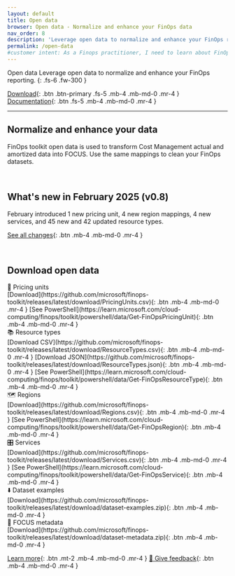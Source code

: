 ```yaml
---
layout: default
title: Open data
browser: Open data - Normalize and enhance your FinOps data
nav_order: 8
description: 'Leverage open data to normalize and enhance your FinOps reporting.'
permalink: /open-data
#customer intent: As a Finops practitioner, I need to learn about FinOps open data
---
```


<span class="fs-9 d-block mb-4">Open data</span>
Leverage open data to normalize and enhance your FinOps reporting.
{: .fs-6 .fw-300 }

[Download](#download){: .btn .btn-primary .fs-5 .mb-4 .mb-md-0 .mr-4 }
[Documentation](#docs){: .btn .fs-5 .mb-4 .mb-md-0 .mr-4 }

---

<a name="overview"></a>

## Normalize and enhance your data

FinOps toolkit open data is used to transform Cost Management actual and amortized data into FOCUS. Use the same mappings to clean your FinOps datasets.

<br>

<a name="whats-new"></a>

## What's new in February 2025 (v0.8)

February introduced 1 new pricing unit, 4 new region mappings, 4 new services, and 45 new and 42 updated resource types.

[See all changes](https://aka.ms/ftk/changes#open-data-v08){: .btn .mb-4 .mb-md-0 .mr-4 }

<br>

<a name="features"></a>
<a name="deploy"></a>
<a name="download"></a>

## Download open data

<div class="ftk-gallery">
    <div class="ftk-tile" markdown="1">
        <div>📏 Pricing units</div>
        [Download](https://github.com/microsoft/finops-toolkit/releases/latest/download/PricingUnits.csv){: .btn .mb-4 .mb-md-0 .mr-4 }
        [See PowerShell](https://learn.microsoft.com/cloud-computing/finops/toolkit/powershell/data/Get-FinOpsPricingUnit){: .btn .mb-4 .mb-md-0 .mr-4 }
    </div>
    <div class="ftk-tile" markdown="1">
        <div>📚 Resource types</div>
        [Download CSV](https://github.com/microsoft/finops-toolkit/releases/latest/download/ResourceTypes.csv){: .btn .mb-4 .mb-md-0 .mr-4 }
        [Download JSON](https://github.com/microsoft/finops-toolkit/releases/latest/download/ResourceTypes.json){: .btn .mb-4 .mb-md-0 .mr-4 }
        [See PowerShell](https://learn.microsoft.com/cloud-computing/finops/toolkit/powershell/data/Get-FinOpsResourceType){: .btn .mb-4 .mb-md-0 .mr-4 }
    </div>
    <div class="ftk-tile" markdown="1">
        <div>🗺️ Regions</div>
        [Download](https://github.com/microsoft/finops-toolkit/releases/latest/download/Regions.csv){: .btn .mb-4 .mb-md-0 .mr-4 }
        [See PowerShell](https://learn.microsoft.com/cloud-computing/finops/toolkit/powershell/data/Get-FinOpsRegion){: .btn .mb-4 .mb-md-0 .mr-4 }
    </div>
    <div class="ftk-tile" markdown="1">
        <div>🎛️ Services</div>
        [Download](https://github.com/microsoft/finops-toolkit/releases/latest/download/Services.csv){: .btn .mb-4 .mb-md-0 .mr-4 }
        [See PowerShell](https://learn.microsoft.com/cloud-computing/finops/toolkit/powershell/data/Get-FinOpsService){: .btn .mb-4 .mb-md-0 .mr-4 }
    </div>
    <div class="ftk-tile" markdown="1">
        <div>⬇️ Dataset examples</div>
        [Download](https://github.com/microsoft/finops-toolkit/releases/latest/download/dataset-examples.zip){: .btn .mb-4 .mb-md-0 .mr-4 }
    </div>
    <div class="ftk-tile" markdown="1">
        <div>📃 FOCUS metadata</div>
        [Download](https://github.com/microsoft/finops-toolkit/releases/latest/download/dataset-metadata.zip){: .btn .mb-4 .mb-md-0 .mr-4 }
    </div>
</div>

<a name="docs"></a>

[Learn more](https://learn.microsoft.com/cloud-computing/finops/toolkit/hubs/finops-hubs-overview){: .btn .mt-2 .mb-4 .mb-md-0 .mr-4 }
[💜 Give feedback](https://portal.azure.com/#view/HubsExtension/InProductFeedbackBlade/extensionName/FinOpsToolkit/cesQuestion/How%20easy%20or%20hard%20is%20it%20to%20use%20FinOps%20toolkit%20open%20data%3F/cvaQuestion/How%20valuable%20are%20FinOps%20toolkit%20open%20data%3F/surveyId/FTK0.8/bladeName/OpenData/featureName/Marketing.Docs){: .btn .mb-4 .mb-md-0 .mr-4 }

<br>
